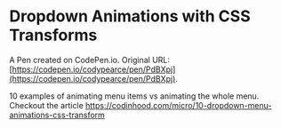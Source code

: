 # Dropdown Animations with CSS Transforms

A Pen created on CodePen.io. Original URL: [https://codepen.io/codypearce/pen/PdBXpj](https://codepen.io/codypearce/pen/PdBXpj).

10 examples of animating menu items vs animating the whole menu. Checkout the article https://codinhood.com/micro/10-dropdown-menu-animations-css-transform
